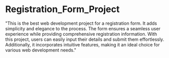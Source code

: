 # Registration_Form_Project
"This is the best web development project for a registration form.
It adds simplicity and elegance to the process.
The form ensures a seamless user experience while providing comprehensive registration information.
With this project, users can easily input their details and submit them effortlessly.
Additionally, it incorporates intuitive features, making it an ideal choice for various web development needs."
